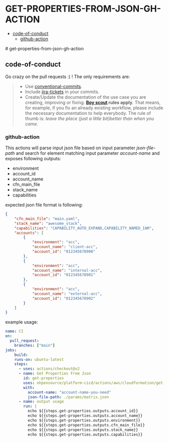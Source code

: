 # GET-PROPERTIES-FROM-JSON-GH-ACTION

<!-- vscode-markdown-toc -->
* [code-of-conduct](#code-of-conduct)
	* [github-action](#github-action)

<!-- vscode-markdown-toc-config
	numbering=false
	autoSave=true
	/vscode-markdown-toc-config -->
<!-- /vscode-markdown-toc --># get-properties-from-json-gh-action

## <a name='code-of-conduct'></a>code-of-conduct

Go crazy on the pull requests :) ! The only requirements are:

> - Use [conventional-commits](#check-conventional-commits).
> - Include [jira-tickets](#check-jira-tickets-commits) in your commits.
> - Create/Update the documentation of the use case you are creating, improving or fixing. **[Boy scout](https://biratkirat.medium.com/step-8-the-boy-scout-rule-robert-c-martin-uncle-bob-9ac839778385) rules apply**. That means, for example, if you fix an already existing workflow, please include the necessary documentation to help everybody. The rule of thumb is: _leave the place (just a little bit)better than when you came_.

### <a name='github-action'></a>github-action

This actions will parse input json file based on input parameter *json-file-path* and search for element matching input parameter *account-name* and exposes following outputs:

- environment
- account_id
- account_name
- cfn_main_file
- stack_name
- capabilities

expected json file format is following:

```json
{
    "cfn_main_file": "main.yaml",
    "stack_name": "awesome_stack",
    "capabilities": "CAPABILITY_AUTO_EXPAND,CAPABILITY_NAMED_IAM",
    "accounts": [
        {
            "environment": "acc",
            "account_name": "client-acc",
            "account_id": "012345678900"
        },
        {
            "environment": "acc",
            "account_name": "internal-acc",
            "account_id": "012345678901"
        },
        {
            "environment": "acc",
            "account_name": "external-acc",
            "account_id": "012345678902"
        }
    ]
}
```

example usage:

```yaml
name: CI
on:
  pull_request:
    branches: ["main"]
jobs:
    build:
    runs-on: ubuntu-latest
    steps:
      - uses: actions/checkout@v2
      - name: Get Properties From Json
        id: get-properties
        uses: ohpensource/platform-cicd/actions/aws/cloudformation/get-properties-from-json@2.15.0.x
        with:
          account-name: "account-name-you-need"
          json-file-path: ./params/matrix.json
      - name: output usage
        run: |
          echo ${{steps.get-properties.outputs.account_id}}
          echo ${{steps.get-properties.outputs.account_name}}
          echo ${{steps.get-properties.outputs.environment}}
          echo ${{steps.get-properties.outputs.cfn_main_file}}
          echo ${{steps.get-properties.outputs.stack_name}}
          echo ${{steps.get-properties.outputs.capabilities}}
```